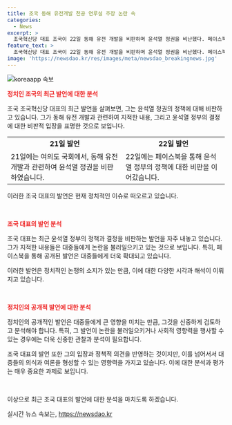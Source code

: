 ```yaml
---
title: 조국 동해 유전개발 천공 연루설 주장 논란 속
categories:
  - News
excerpt: >
  조국혁신당 대표 조국이 22일 동해 유전 개발을 비판하며 윤석열 정권을 비난했다. 페이스북에 동해 시추 비용으로 5000억원을 쓰겠다면서, 분만 시 무통주사는 환자 부담으로 바꿨다고 적은 조 대표는 윤석열 정권이 윤·김 부부가 몇 번 직접 만나 교유한 천공의 교시에 따라 움직이고 있다고 볼 수밖에 없는 또 다른 악례라고 주장했다. 또한, 조 대표는 앞서 유튜브를 통해 석유·가스전의 매장 가능성을 검증한 미국의 분석업체 액트지오 선정 과정에 대한 의구심을 표현했다.
feature_text: >
  조국혁신당 대표 조국이 22일 동해 유전 개발을 비판하며 윤석열 정권을 비난했다. 페이스북에 동해 시추 비용으로 5000억원을 쓰겠다면서, 분만 시 무통주사는 환자 부담으로 바꿨다고 적은 조 대표는 윤석열 정권이 윤·김 부부가 몇 번 직접 만나 교유한 천공의 교시에 따라 움직이고 있다고 볼 수밖에 없는 또 다른 악례라고 주장했다. 또한, 조 대표는 앞서 유튜브를 통해 석유·가스전의 매장 가능성을 검증한 미국의 분석업체 액트지오 선정 과정에 대한 의구심을 표현했다.
image: 'https://newsdao.kr/res/images/meta/newsdao_breakingnews.jpg'
---
```


<p><img src="https://newsdao.kr/res/images/meta/newsdao_breakingnews.jpg" alt="koreaapp 속보" /></p>

<p><b><span style="color: #ee2323;">정치인 조국의 최근 발언에 대한 분석</span></b></p>

<p>조국 조국혁신당 대표의 최근 발언을 살펴보면, 그는 윤석열 정권의 정책에 대해 비판하고 있습니다. 그가 동해 유전 개발과 관련하여 지적한 내용, 그리고 윤석열 정부의 결정에 대한 비판적 입장을 표명한 것으로 보입니다.</p>

<table>
  <tr>
    <td style="text-align: center; height: 17px;"><b>21일 발언</b></td>
    <td style="text-align: center; height: 17px;"><b>22일 발언</b></td>
  </tr>
  <tr>
    <td>21일에는 여의도 국회에서, 동해 유전 개발과 관련하여 윤석열 정권을 비판하였습니다.</td>
    <td>22일에는 페이스북을 통해 윤석열 정부의 정책에 대한 비판을 이어갔습니다.</td>
  </tr>
</table>

<p>이러한 조국 대표의 발언은 현재 정치적인 이슈로 떠오르고 있습니다. </p>

<p data-ke-size="size16">&nbsp;</p>

<p><b><span style="color: #ee2323;">조국 대표의 발언 분석</span></b></p>

<p>조국 대표는 최근 윤석열 정부의 정책과 결정을 비판하는 발언을 자주 내놓고 있습니다. 그가 지적한 내용들은 대중들에게 논란을 불러일으키고 있는 것으로 보입니다. 특히, 페이스북을 통해 공개된 발언은 대중들에게 더욱 확대되고 있습니다. </p>

<p>이러한 발언은 정치적인 논쟁의 소지가 있는 만큼, 이에 대한 다양한 시각과 해석이 이뤄지고 있습니다.</p>

<p data-ke-size="size16">&nbsp;</p>

<p><b><span style="color: #ee2323;">정치인의 공개적 발언에 대한 분석</span></b></p>

<p>정치인의 공개적인 발언은 대중들에게 큰 영향을 미치는 만큼, 그것을 신중하게 검토하고 분석해야 합니다. 특히, 그 발언이 논란을 불러일으키거나 사회적 영향력을 행사할 수 있는 경우에는 더욱 신중한 관찰과 분석이 필요합니다.</p>

<p>조국 대표의 발언 또한 그의 입장과 정책적 의견을 반영하는 것이지만, 이를 넘어서서 대중들의 의식과 여론을 형성할 수 있는 영향력을 가지고 있습니다. 이에 대한 분석과 평가는 매우 중요한 과제로 보입니다.</p>

<p data-ke-size="size16">&nbsp;</p>

<p>이상으로 최근 조국 대표의 발언에 대한 분석을 마치도록 하겠습니다.</p>
실시간 뉴스 속보는, <a href="https://newsdao.kr" rel="dofollow">https://newsdao.kr</a>


